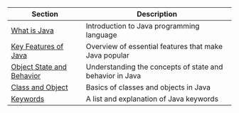 <table>
  <thead>
    <tr>
      <th>Section</th>
      <th>Description</th>
    </tr>
  </thead>
  <tbody>
    <tr>
      <td><a href="doc/introduction.md#what-is-java">What is Java</a></td>
      <td>Introduction to Java programming language</td>
    </tr>
    <tr>
      <td><a href="doc/introduction.md#key-features-of-java">Key Features of Java</a></td>
      <td>Overview of essential features that make Java popular</td>
    </tr>
    <tr>
      <td><a href="doc/introduction.md#object-state-and-behavior">Object State and Behavior</a></td>
      <td>Understanding the concepts of state and behavior in Java</td>
    </tr>
    <tr>
      <td><a href="doc/introduction.md#class-and-object">Class and Object</a></td>
      <td>Basics of classes and objects in Java</td>
    </tr>
    <tr>
      <td><a href="doc/introduction.md#keywords.md">Keywords</a></td>
      <td>A list and explanation of Java keywords</td>
    </tr>
  </tbody>
</table>
